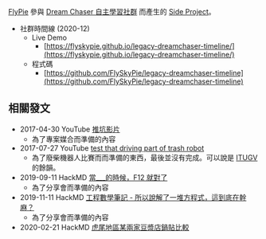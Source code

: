 [FlyPie](#FlyPie) 參與 [Dream Chaser 自主學習社群](<#Dream Chaser 自主學習社群>) 而產生的 [Side Project](<#Side Project>)。


- 社群時間線 (2020-12)
  - Live Demo
    - [https://flyskypie.github.io/legacy-dreamchaser-timeline/](https://flyskypie.github.io/legacy-dreamchaser-timeline/)
  - 程式碼
    - [https://github.com/FlySkyPie/legacy-dreamchaser-timeline](https://github.com/FlySkyPie/legacy-dreamchaser-timeline)

## 相關發文

- 2017-04-30 YouTube [推坑影片](https://youtu.be/i1BwT0oOzrc)
  - 為了專案媒合而準備的內容
- 2017-07-27 YouTube [test that driving part of trash robot](https://youtu.be/WdxgS-l0aA8)
  - 為了廢柴機器人比賽而而準備的東西，最後並沒有完成。可以說是 [ITUGV](<#Project:ITUGV>) 的餘韻。
- 2019-09-11 HackMD [當___的時候，F12 就對了](https://hackmd.io/@FlySkyPie/S1iCb4L8H)
  - 為了分享會而準備的內容
- 2019-11-11 HackMD [工程數學筆記 - 所以說解了一堆方程式，這到底在幹麻？](https://hackmd.io/@FlySkyPie/ryJ8whLoS)
  - 為了分享會而準備的內容
- 2020-02-21 HackMD [虎尾地區某兩家豆漿店鍋貼比較](https://hackmd.io/@FlySkyPie/HJD1kjm3N)